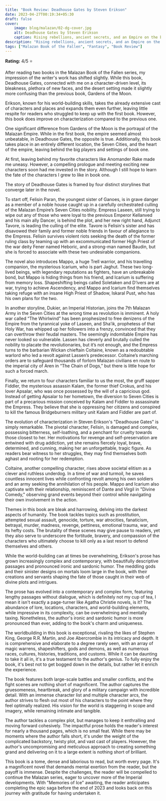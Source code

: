 ```yaml
---
title: "Book Review: Deadhouse Gates by Steven Erikson"
date: 2023-04-27T00:19:34+05:30
draft: false
cover: 
    image: blog/malazan/02-dg-cover.jpg
    alt: Deadhouse Gates by Steven Erikson
    caption: Rising rebellions, ancient secrets, and an Empire on the brink of war. The second book in the Malazan Book of the Fallen series is a thrilling and tragic tale of war and its consequences.
description: "Rising rebellions, ancient secrets, and an Empire on the brink of war. The second book in the Malazan Book of the Fallen series is a thrilling and tragic tale of war and its consequences."
tags: ["Malazan Book of the Fallen", "Fantasy", "Book Review"]
---
```


**Rating:** 4/5 ⭐  

After reading two books in the Malazan Book of the Fallen series, my impression of the writer's work has shifted slightly. While this book, Deadhouse Gates, connected with me on a character-driven level, its bleakness, plethora of new faces, and the desert setting made it slightly more confusing than the previous book, Gardens of the Moon.

Erikson, known for his world-building skills, takes the already extensive cast of characters and places and expands them even further, leaving little respite for readers who struggled to keep up with the first book. However, this book does improve on characterization compared to the previous one.

One significant difference from Gardens of the Moon is the portrayal of the Malazan Empire. While in the first book, the empire seemed almost unbeatable, in Deadhouse Gates, the opposite is true. Additionally, this book takes place in an entirely different location, the Seven Cities, and the heart of the empire, leaving behind the big players and settings of book one.

At first, leaving behind my favorite characters like Anomander Rake made me uneasy. However, a compelling prologue and meeting exciting new characters soon had me invested in the story. Although I still hope to learn the fate of the characters I grew to like in book one.

The story of Deadhouse Gates is framed by four distinct storylines that converge later in the novel.

To start off, Felisin Paran, the youngest sister of Ganoes, is in grave danger as a member of a noble house caught up in a carefully orchestrated culling of the Malazan Empire’s Seven Cities nobility. Empress Laseen, still trying to wipe out any of those who were loyal to the previous Emperor Kellanved and his main ally Dancer, is behind the plot, and her new right hand, Adjunct Tavore, is leading the culling of the elite. Tavore is Felisin's sister and has disavowed their family and former noble friends in favour of allegiance to the Empress. Felisin survives violent riots seeking the death of the former ruling class by teaming up with an excommunicated former High Priest of the war deity Fener named Heboric, and a strong-man named Baudin, but she is forced to associate with these two undesirable companions.

The novel also introduces Mappo, a huge Trell warrior, and his travelling companion, the mysterious Icarium, who is part Jaghut. These two long-lived beings, with legendary reputations as fighters, have an unbreakable bond, but Mappo is hiding things from his friend, and Icarium is suffering from memory loss. Shapeshifting beings called Soletaken and D’ivers are at war, trying to achieve Ascendency, and Mappo and Icarium find themselves taking refuge with an insane High Priest of Shadow, Iskaral Pust, who has his own plans for the two.

In another storyline, Dukier, an Imperial Historian, joins the 7th Malazan Army in the Seven Cities at the wrong time as revolution is imminent. A holy war called “The Whirlwind” has been prophesized to free denizens of the Empire from the tyrannical yoke of Laseen, and Sha’ik, prophetess of that Holy War, has whipped up her followers into a frenzy, convinced that they can overthrow their feudal masters. The seemingly indomitable Empire has never looked so vulnerable. Lassen has cleverly and brutally culled the nobility to placate the revolutionaries, but it’s not enough, and the Empress turns to the barbarian Wickan chieftain Coltaine, known as a redoubtable warlord who led a revolt against Lassen’s predecessor. Coltaine’s marching orders are to safeguard thousands of forlorn Malazan civilians en route to the imperial city of Aren in “The Chain of Dogs,” but there is little hope for such a forced march.

Finally, we return to four characters familiar to us the most, the gruff sapper Fiddler, the mysterious assassin Kalam, the former thief Crokus, and his lover Apsalar, who was once possessed by the will of a capricious god. Instead of getting Apsalar to her hometown, the diversion to Seven Cities is part of a precarious mission conceived by Kalam and Fiddler to assassinate the Empress. They believe that she is oppressing her citizens and conspired to kill the famous Bridgeburners military unit Kalam and Fiddler are part of.

The evolution of characterization in Steven Erikson's "Deadhouse Gates" is simply remarkable. The pivotal character, Felisin, is damaged and complex, possessing bitterness, self-loathing, and a penchant for cruelty towards those closest to her. Her motivations for revenge and self-preservation are entwined with drug addiction, yet she remains fiercely loyal, brave, determined, and cunning, making her an unforgettable, tragic figure. As readers bear witness to her struggles, they may find themselves both aghast and rooting for her redemption.

Coltaine, another compelling character, rises above societal elitism as a clever and ruthless underdog. In a time of war and turmoil, he saves countless innocent lives while confronting revolt among his own soldiers and an army seeking the annihilation of his people. Mappo and Icarium also captivate with their relationship, reminiscent of Dante and Virgil in "Divine Comedy," observing grand events beyond their control while navigating their own involvement in the action.

Themes in this book are bleak and harrowing, delving into the darkest aspects of humanity. The book tackles topics such as prostitution, attempted sexual assault, genocide, torture, war atrocities, fanaticism, betrayal, murder, madness, revenge, pettiness, emotional trauma, war, and its hefty costs. The brutality of these scenes may give pause to readers, yet they also serve to underscore the fortitude, bravery, and compassion of the characters who ultimately choose to kill only as a last resort to defend themselves and others.

While the world-building can at times be overwhelming, Erikson's prose has grown increasingly complex and contemporary, with beautifully descriptive passages and pronounced ironic and sardonic humor. The meddling gods and their sinister designs on mortals loom large in the book, with their creations and servants shaping the fate of those caught in their web of divine plots and intrigues.

The prose has evolved into a contemporary and complex form, featuring lengthy passages without dialogue, which is definitely not my cup of tea, I mean it isn't exactly a page-turner like Agatha Christie novels, is it? The abundance of lore, locations, characters, and world-building elements, while impressive in its complexity, can be overwhelming and mentally taxing. Nonetheless, the author's ironic and sardonic humor is more pronounced than ever, adding to the book's charm and uniqueness.

The worldbuilding in this book is exceptional, rivaling the likes of Stephen King, George R.R. Martin, and Joe Abercrombie in its intricacy and depth. It is comprehensive and elaborate to a degree rarely seen, with an array of magic warrens, shapeshifters, gods and demons, as well as numerous races, cultures, histories, traditions, and customs. While it can be daunting to take it all in, it's a true testament to the author's genius. To fully enjoy the book, it's best not to get bogged down in the details, but rather let it enrich the experience.

The book features both large-scale battles and smaller conflicts, and the fight scenes are nothing short of magnificent. The author captures the gruesomeness, heartbreak, and glory of a military campaign with incredible detail. With an immense character list and multiple character arcs, the author strives to flesh out most of his characters to the point where they feel optimally realized. His vision for the world is staggering in scope and imagery, while remaining intimate and tangible.

The author tackles a complex plot, but manages to keep it enthralling and moving forward cohesively. The impactful prose holds the reader's interest for nearly a thousand pages, which is no small feat. While there may be moments where the author falls short, it's under the weight of the complicated backstory, twisty plot, and vast cast of players. However, the author's uncompromising and meticulous approach to creating something grand and delivering on it to a large extent is nothing short of brilliant.

This book is a tome, dense and laborious to read, but worth every page. It's a magnificent novel that demands mental exertion from the reader, but the payoff is immense. Despite the challenges, the reader will be compelled to continue the Malazan series, eager to uncover more of the Imperial developments. With "Memories of Ice" awaiting, the reader anticipates completing the epic saga before the end of 2023 and looks back on this journey with gratitude for having undertaken it.  
